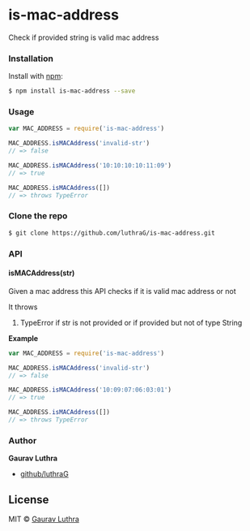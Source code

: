# is-mac-address
Check if provided string is valid mac address

### Installation

Install with [npm](https://www.npmjs.com/):

```sh
$ npm install is-mac-address --save
```

### Usage

```javascript
var MAC_ADDRESS = require('is-mac-address')

MAC_ADDRESS.isMACAddress('invalid-str')
// => false

MAC_ADDRESS.isMACAddress('10:10:10:10:11:09')
// => true

MAC_ADDRESS.isMACAddress([])
// => throws TypeError

```

### Clone the repo

```bash
$ git clone https://github.com/luthraG/is-mac-address.git
```

### API

#### isMACAddress(str)

Given a mac address this API checks if it is valid mac address or not

It throws
1. TypeError if str is not provided or if provided but not of type String


**Example**

```javascript
var MAC_ADDRESS = require('is-mac-address')

MAC_ADDRESS.isMACAddress('invalid-str')
// => false

MAC_ADDRESS.isMACAddress('10:09:07:06:03:01')
// => true

MAC_ADDRESS.isMACAddress([])
// => throws TypeError


```

### Author

**Gaurav Luthra**

* [github/luthraG](https://github.com/luthraG)

## License

MIT © [Gaurav Luthra](luthra.zenith@gmail.com)



